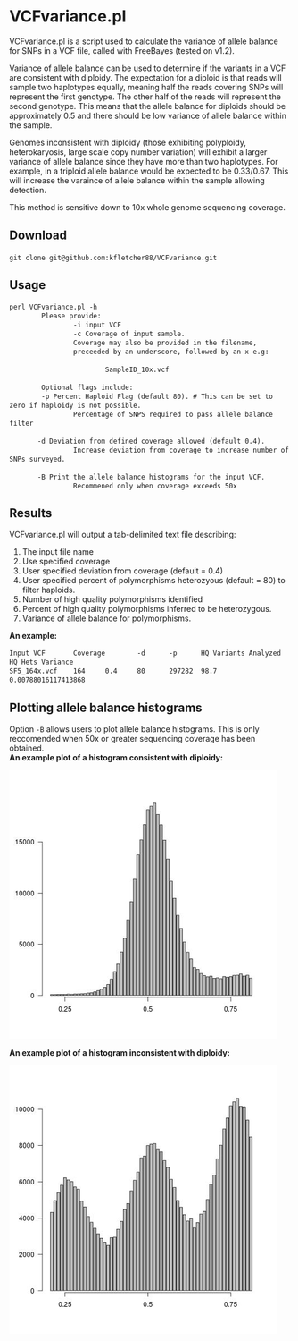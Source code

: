 # VCFvariance.pl

VCFvariance.pl is a script used to calculate the variance of allele balance for SNPs in a VCF file, called with FreeBayes (tested on v1.2).

Variance of allele balance can be used to determine if the variants in a VCF are consistent with diploidy. The expectation for a diploid is that reads will sample two haplotypes equally, meaning half the reads covering SNPs will represent the first genotype. The other half of the reads will represent the second genotype. This means that the allele balance for diploids should be approximately 0.5 and there should be low variance of allele balance within the sample.

Genomes inconsistent with diploidy (those exhibiting polyploidy, heterokaryosis, large scale copy number variation) will exhibit a larger variance of allele balance since they have more than two haplotypes. For example, in a triploid allele balance would be expected to be 0.33/0.67. This will increase the varaince of allele balance within the sample allowing detection.

This method is sensitive down to 10x whole genome sequencing coverage.

## Download
`git clone git@github.com:kfletcher88/VCFvariance.git`

## Usage
```
perl VCFvariance.pl -h
        Please provide:
                -i input VCF
                -c Coverage of input sample.
                Coverage may also be provided in the filename,
                preceeded by an underscore, followed by an x e.g:

                        SampleID_10x.vcf

        Optional flags include:
        -p Percent Haploid Flag (default 80). # This can be set to zero if haploidy is not possible.
                Percentage of SNPS required to pass allele balance filter
		
       -d Deviation from defined coverage allowed (default 0.4).
                Increase deviation from coverage to increase number of SNPs surveyed.

       -B Print the allele balance histograms for the input VCF.
                Recommened only when coverage exceeds 50x
```

## Results
VCFvariance.pl will output a tab-delimited text file describing:
1. The input file name
2. Use specified coverage
3. User specified deviation from coverage (default = 0.4)
4. User specified percent of polymorphisms heterozyous (default = 80) to filter haploids.
5. Number of high quality polymorphisms identified
6. Percent of high quality polymorphisms inferred to be heterozygous.
7. Variance of allele balance for polymorphisms.

**An example:**
```
Input VCF       Coverage        -d      -p      HQ Variants Analyzed    HQ Hets Variance
SF5_164x.vcf    164     0.4     80      297282  98.7    0.00788016117413868
```

## Plotting allele balance histograms
Option `-B` allows users to plot allele balance histograms. This is only reccomended when 50x or greater sequencing coverage has been obtained.\
**An example plot of a histogram consistent with diploidy:**


![Exampe allele balance bar chart](./images/SF5_164x.jpg)


**An example plot of a histogram inconsistent with diploidy:**


![Exampe allele balance bar chart](./images/P24_100x.jpg)
